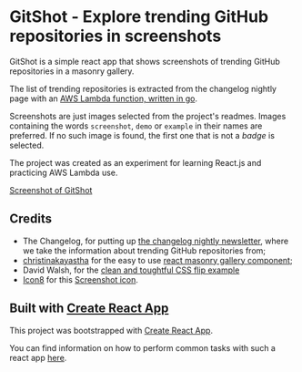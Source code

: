 # GitShot - Explore trending GitHub repositories in screenshots

GitShot is a simple react app that shows screenshots of trending GitHub repositories in a masonry gallery.

The list of trending repositories is extracted from the changelog nightly page with an [AWS Lambda function, written in go](https://github.com/quasoft/changelog-nightly-parser).

Screenshots are just images selected from the project's readmes. Images containing the words `screenshot`, `demo` or `example` in their names are preferred. If no such image is found, the first one that is not a *badge* is selected.

The project was created as an experiment for learning React.js and practicing AWS Lambda use.

[Screenshot of GitShot](docs/gitshot-screenshot.jpg)

## Credits
- The Changelog, for putting up [the changelog nightly newsletter](https://changelog.com/nightly), where we take the information about trending GitHub repositories from;
- [christinakayastha](https://github.com/christinakayastha) for the easy to use [react masonry gallery component](https://github.com/christinakayastha/react-image-masonry);
- David Walsh, for the [clean and toughtful CSS flip example](https://davidwalsh.name/css-flip)
- [Icon8](https://icons8.com/) for this [Screenshot icon](https://www.iconfinder.com/icons/2639913/screenshot_icon#size=256).

## Built with [Create React App](https://github.com/facebookincubator/create-react-app)
This project was bootstrapped with [Create React App](https://github.com/facebookincubator/create-react-app).

You can find information on how to perform common tasks with such a react app [here](https://github.com/facebookincubator/create-react-app/blob/master/packages/react-scripts/template/README.md).

